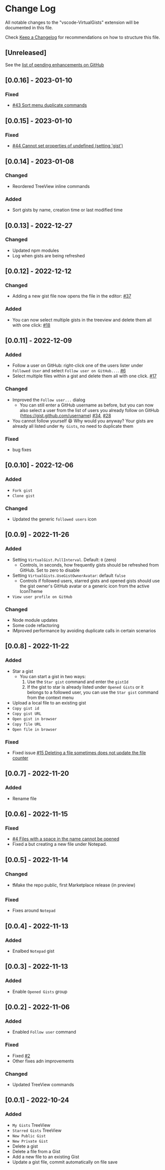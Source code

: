 # Change Log

All notable changes to the "vscode-VirtualGists" extension will be documented in this file.

Check [Keep a Changelog](http://keepachangelog.com/) for recommendations on how to structure this file.

## [Unreleased]

See the [list of pending enhancements on GitHub](https://github.com/carlocardella/vscode-VirtualGists/issues?q=is%3Aissue+is%3Aopen+sort%3Aupdated-desc+label%3Aenhancement)

## [0.0.16] - 2023-01-10

### Fixed

* [#43 Sort menu duplicate commands](https://github.com/carlocardella/vscode-VirtualGists/issues/43)

## [0.0.15] - 2023-01-10

### Fixed

* [#44 Cannot set properties of undefined (setting 'gist')](https://github.com/carlocardella/vscode-VirtualGists/issues/44)

## [0.0.14] - 2023-01-08

### Changed

* Reordered TreeView inline commands

### Added

* Sort gists by name, creation time or last modified time

## [0.0.13] - 2022-12-27

### Changed

* Updated npm modules
* Log when gists are being refreshed

## [0.0.12] - 2022-12-12

### Changed

* Adding a new gist file now opens the file in the editor: [#37](https://github.com/carlocardella/vscode-VirtualGists/issues/37)

### Added

* You can now select multiple gists in the treeview and delete them all with one click: [#18](https://github.com/carlocardella/vscode-VirtualGists/issues/18)

## [0.0.11] - 2022-12-09

### Added

* Follow a user on GitHub: right-click one of the users lister under `Followed User` and select `Follow user on GitHub...`. [#6](https://github.com/carlocardella/vscode-VirtualGists/issues/6)
* Select multiple files within a gist and delete them all with one click. [#17](https://github.com/carlocardella/vscode-VirtualGists/issues/17)

### Changed

* Improved the `Follow user...` dialog
  * You can still enter a GitHub username as before, but you can now also select a user from the list of users you already follow on GitHub (https://gist.github.com/username) [#34](https://github.com/carlocardella/vscode-VirtualGists/issues/34), [#28](https://github.com/carlocardella/vscode-VirtualGists/issues/28)
* You cannot follow yourself 😄 Why would you anyway? Your gists are already all listed under `My Gists`, no need to duplicate them

### Fixed

* bug fixes

## [0.0.10] - 2022-12-06

### Added

* `Fork gist`
* `Clone gist`

### Changed

* Updated the generic `followed users` icon

## [0.0.9] - 2022-11-26

### Added

* Setting `VirtualGist.PullInterval`. Default: `0` (zero)
  * Controls, in seconds, how frequently gists should be refreshed from GitHub. Set to zero to disable
* Setting `VirtualGists.UseGistOwnerAvatar`: default `false`
  * Controls if followed users, starred gists and opened gists should use the gist owner's GitHub avatar or a generic icon from the active IconTheme
* `View user profile on GitHub`

### Changed

* Node module updates
* Some code refactoring
* IMproved performance by avoiding duplicate calls in certain scenarios

## [0.0.8] - 2022-11-22

### Added

* Star a gist
  * You can start a gist in two ways:
    1. Use the `Star gist` command and enter the `gistId`
    2. If the gist to star is already listed under `Opened Gists` or it belongs to a followed user, you can use the `Star gist` command from the context menu
* Upload a local file to an existing gist
* `Copy gist id`
* `Copy gist URL`
* `Open gist in browser`
* `Copy file URL`
* `Open file in browser`

### Fixed

* Fixed issue [#15 Deleting a file sometimes does not update the file counter](https://github.com/carlocardella/vscode-VirtualGists/issues/15)

## [0.0.7] - 2022-11-20

### Added

* Rename file

## [0.0.6] - 2022-11-15

### Fixed

* [#4 Files with a space in the name cannot be opened](https://github.com/carlocardella/vscode-VirtualGists/issues/4)
* Fixed a but creating a new file under Notepad.

## [0.0.5] - 2022-11-14

### Changed

* ❗Make the repo public, first Marketplace release (in preview)

### Fixed

* Fixes around `Notepad`

## [0.0.4] - 2022-11-13

### Added

* Enalbed `Notepad` gist

## [0.0.3] - 2022-11-13

### Added

* Enable `Opened Gists` group

## [0.0.2] - 2022-11-06

### Added

* Enabled `Follow user` command

 ### Fixed

* Fixed [#2](https://github.com/carlocardella/vscode-VirtualGists/issues/2)
* Other fixes adn improvements

### Changed

* Updated TreeView commands

## [0.0.1] - 2022-10-24

### Added

* `My Gists` TreeView
* `Starred Gists` TreeView
* `New Public Gist`
* `New Private Gist`
* Delete a gist
* Delete a file from a Gist
* Add a new file to an existing Gist
* Update a gist file, commit automatically on file save
